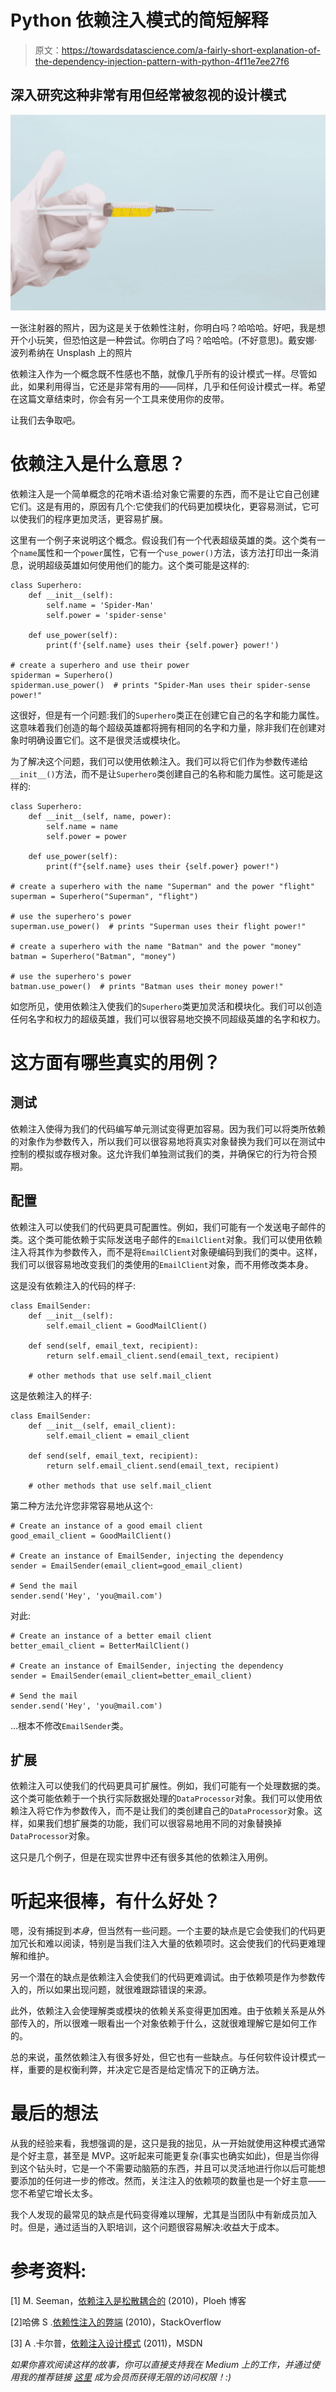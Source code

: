 # Python 依赖注入模式的简短解释

> 原文：<https://towardsdatascience.com/a-fairly-short-explanation-of-the-dependency-injection-pattern-with-python-4f11e7ee27f6>

## 深入研究这种非常有用但经常被忽视的设计模式

![](img/9dc268097a0b23dfcaf614e1d19e40aa.png)

一张注射器的照片，因为这是关于依赖性注射，你明白吗？哈哈哈。好吧，我是想开个小玩笑，但恐怕这是一种尝试。你明白了吗？哈哈哈。(不好意思)。戴安娜·波列希纳在 Unsplash 上的照片

依赖注入作为一个概念既不性感也不酷，就像几乎所有的设计模式一样。尽管如此，如果利用得当，它还是非常有用的——同样，几乎和任何设计模式一样。希望在这篇文章结束时，你会有另一个工具来使用你的皮带。

让我们去争取吧。

# 依赖注入是什么意思？

依赖注入是一个简单概念的花哨术语:给对象它需要的东西，而不是让它自己创建它们。这是有用的，原因有几个:它使我们的代码更加模块化，更容易测试，它可以使我们的程序更加灵活，更容易扩展。

这里有一个例子来说明这个概念。假设我们有一个代表超级英雄的类。这个类有一个`name`属性和一个`power`属性，它有一个`use_power()`方法，该方法打印出一条消息，说明超级英雄如何使用他们的能力。这个类可能是这样的:

```
class Superhero:
    def __init__(self):
        self.name = 'Spider-Man'
        self.power = 'spider-sense'

    def use_power(self):
        print(f'{self.name} uses their {self.power} power!')

# create a superhero and use their power
spiderman = Superhero()
spiderman.use_power()  # prints "Spider-Man uses their spider-sense power!"
```

这很好，但是有一个问题:我们的`Superhero`类正在创建它自己的名字和能力属性。这意味着我们创造的每个超级英雄都将拥有相同的名字和力量，除非我们在创建对象时明确设置它们。这不是很灵活或模块化。

为了解决这个问题，我们可以使用依赖注入。我们可以将它们作为参数传递给`__init__()`方法，而不是让`Superhero`类创建自己的名称和能力属性。这可能是这样的:

```
class Superhero:
    def __init__(self, name, power):
        self.name = name
        self.power = power

    def use_power(self):
        print(f"{self.name} uses their {self.power} power!")

# create a superhero with the name "Superman" and the power "flight"
superman = Superhero("Superman", "flight")

# use the superhero's power
superman.use_power()  # prints "Superman uses their flight power!"

# create a superhero with the name "Batman" and the power "money"
batman = Superhero("Batman", "money")

# use the superhero's power
batman.use_power()  # prints "Batman uses their money power!"
```

如您所见，使用依赖注入使我们的`Superhero`类更加灵活和模块化。我们可以创造任何名字和权力的超级英雄，我们可以很容易地交换不同超级英雄的名字和权力。

# 这方面有哪些真实的用例？

## **测试**

依赖注入使得为我们的代码编写单元测试变得更加容易。因为我们可以将类所依赖的对象作为参数传入，所以我们可以很容易地将真实对象替换为我们可以在测试中控制的模拟或存根对象。这允许我们单独测试我们的类，并确保它的行为符合预期。

## **配置**

依赖注入可以使我们的代码更具可配置性。例如，我们可能有一个发送电子邮件的类。这个类可能依赖于实际发送电子邮件的`EmailClient`对象。我们可以使用依赖注入将其作为参数传入，而不是将`EmailClient`对象硬编码到我们的类中。这样，我们可以很容易地改变我们的类使用的`EmailClient`对象，而不用修改类本身。

这是没有依赖注入的代码的样子:

```
class EmailSender:
    def __init__(self):
        self.email_client = GoodMailClient()

    def send(self, email_text, recipient):
        return self.email_client.send(email_text, recipient)

    # other methods that use self.mail_client
```

这是依赖注入的样子:

```
class EmailSender:
    def __init__(self, email_client):
        self.email_client = email_client

    def send(self, email_text, recipient):
        return self.email_client.send(email_text, recipient)

    # other methods that use self.mail_client
```

第二种方法允许您非常容易地从这个:

```
# Create an instance of a good email client
good_email_client = GoodMailClient()

# Create an instance of EmailSender, injecting the dependency
sender = EmailSender(email_client=good_email_client)

# Send the mail
sender.send('Hey', 'you@mail.com')
```

对此:

```
# Create an instance of a better email client
better_email_client = BetterMailClient()

# Create an instance of EmailSender, injecting the dependency
sender = EmailSender(email_client=better_email_client)

# Send the mail
sender.send('Hey', 'you@mail.com')
```

…根本不修改`EmailSender`类。

## **扩展**

依赖注入可以使我们的代码更具可扩展性。例如，我们可能有一个处理数据的类。这个类可能依赖于一个执行实际数据处理的`DataProcessor`对象。我们可以使用依赖注入将它作为参数传入，而不是让我们的类创建自己的`DataProcessor`对象。这样，如果我们想扩展类的功能，我们可以很容易地用不同的对象替换掉`DataProcessor`对象。

这只是几个例子，但是在现实世界中还有很多其他的依赖注入用例。

# 听起来很棒，有什么好处？

嗯，没有捕捉到*本身*，但当然有一些问题。一个主要的缺点是它会使我们的代码更加冗长和难以阅读，特别是当我们注入大量的依赖项时。这会使我们的代码更难理解和维护。

另一个潜在的缺点是依赖注入会使我们的代码更难调试。由于依赖项是作为参数传入的，所以如果出现问题，就很难跟踪错误的来源。

此外，依赖注入会使理解类或模块的依赖关系变得更加困难。由于依赖关系是从外部传入的，所以很难一眼看出一个对象依赖于什么，这就很难理解它是如何工作的。

总的来说，虽然依赖注入有很多好处，但它也有一些缺点。与任何软件设计模式一样，重要的是权衡利弊，并决定它是否是给定情况下的正确方法。

# 最后的想法

从我的经验来看，我想强调的是，这只是我的拙见，从一开始就使用这种模式通常是个好主意，甚至是 MVP。这听起来可能更复杂(事实也确实如此)，但是当你得到这个钻头时，它是一个不需要动脑筋的东西，并且可以灵活地进行你以后可能想要添加的任何进一步的修改。然而，关注注入的依赖项的数量也是一个好主意——您不希望它增长太多。

我个人发现的最常见的缺点是代码变得难以理解，尤其是当团队中有新成员加入时。但是，通过适当的入职培训，这个问题很容易解决:收益大于成本。

# 参考资料:

[1] M. Seeman，[依赖注入是松散耦合的](https://blog.ploeh.dk/2010/04/07/DependencyInjectionisLooseCoupling/) (2010)，Ploeh 博客

[2]哈佛 S .[依赖性注入的弊端](https://stackoverflow.com/q/2407540) (2010)，StackOverflow

[3] A .卡尔普，[依赖注入设计模式](https://learn.microsoft.com/en-us/previous-versions/dotnet/netframework-4.0/hh323705(v=vs.100)?redirectedfrom=MSDN) (2011)，MSDN

*如果你喜欢阅读这样的故事，你可以直接支持我在 Medium 上的工作，并通过使用我的推荐链接* [*这里*](https://medium.com/@ruromgar/membership) *成为会员而获得无限的访问权限！:)*